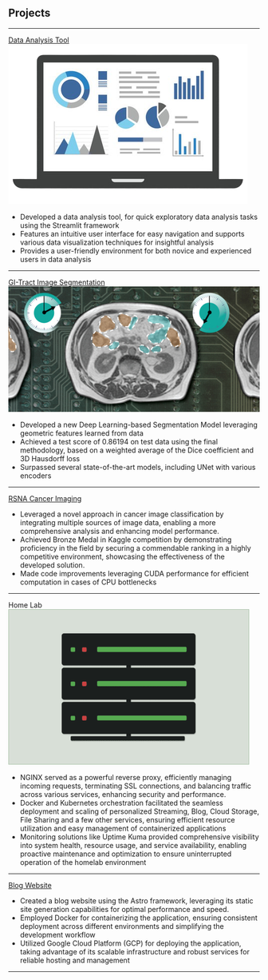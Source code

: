 ## Projects


---
[Data Analysis Tool](https://github.com/sashanktalakola/visualization-tool/)
<img src="images/data-analysis-tool-icon.png"/>
*   Developed a data analysis tool, for quick exploratory data analysis tasks using the Streamlit framework
*   Features an intuitive user interface for easy navigation and supports various data visualization techniques for insightful analysis
*   Provides a user-friendly environment for both novice and experienced users in data analysis

---
[GI-Tract Image Segmentation](https://www.kaggle.com/code/sashanktalakola/gi-tract-image-segmentation)
<img src="images/header.png"/>
*   Developed a new Deep Learning-based Segmentation Model leveraging geometric features learned from data
*   Achieved a test score of 0.86194 on test data using the final methodology, based on a weighted average of the Dice coefficient and 3D Hausdorff loss
*   Surpassed several state-of-the-art models, including UNet with various encoders

---
[RSNA Cancer Imaging](https://github.com/sashanktalakola/rsna-cancer-detection)
*   Leveraged a novel approach in cancer image classification by integrating multiple sources of image data, enabling a more comprehensive analysis and enhancing model performance.
*   Achieved Bronze Medal in Kaggle competition by demonstrating proficiency in the field by securing a commendable ranking in a highly competitive environment, showcasing the effectiveness of the developed solution.
*   Made code improvements leveraging CUDA performance for efficient computation in cases of CPU bottlenecks

---
Home Lab
<img src="images/homelab.png"/>
*   NGINX served as a powerful reverse proxy, efficiently managing incoming requests, terminating SSL connections, and balancing traffic across various services, enhancing security and performance.
*   Docker and Kubernetes orchestration facilitated the seamless deployment and scaling of personalized Streaming, Blog, Cloud Storage, File Sharing and a few other services, ensuring efficient resource utilization and easy management of containerized applications
*   Monitoring solutions like Uptime Kuma provided comprehensive visibility into system health, resource usage, and service availability, enabling proactive maintenance and optimization to ensure uninterrupted operation of the homelab environment

---
[Blog Website](https://bytecrafts.sashanktalakola.com)
*   Created a blog website using the Astro framework, leveraging its static site generation capabilities for optimal performance and speed.
*   Employed Docker for containerizing the application, ensuring consistent deployment across different environments and simplifying the development workflow
*   Utilized Google Cloud Platform (GCP) for deploying the application, taking advantage of its scalable infrastructure and robust services for reliable hosting and management
---
